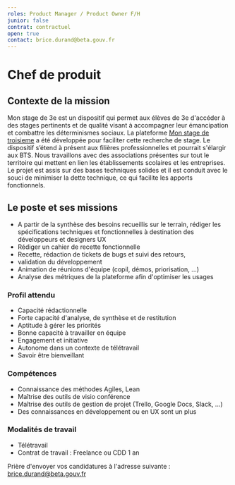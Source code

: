 ```yaml
---
roles: Product Manager / Product Owner F/H  
junior: false
contrat: contractuel
open: true
contact: brice.durand@beta.gouv.fr
---
```


# Chef de produit

## Contexte de la mission
Mon stage de 3e est un dispositif qui permet aux élèves de 3e d'accéder à des stages
pertinents et de qualité visant à accompagner leur émancipation et combattre les
déterminismes sociaux.
La plateforme [Mon stage de troisieme](https://www.monstagedetroisieme.fr) a été développée pour faciliter cette recherche de stage. Le dispositif s’étend à présent aux filières professionnelles et pourrait s'élargir aux
BTS. Nous travaillons avec des associations présentes sur tout le territoire qui mettent en lien les établissements scolaires et les entreprises.
Le projet est assis sur des bases techniques solides et il est conduit avec le souci de minimiser la dette technique, ce qui facilite les apports fonctionnels.

<!--more-->

## Le poste et ses missions
* A partir de la synthèse des besoins recueillis sur le terrain, rédiger les spécifications techniques et fonctionnelles à destination des développeurs et designers UX
* Rédiger un cahier de recette fonctionnelle
* Recette, rédaction de tickets de bugs et suivi des retours, 
* validation du développement
* Animation de réunions d'équipe (copil, démos, priorisation, ...)
* Analyse des métriques de la plateforme afin d'optimiser les usages

### Profil attendu
* Capacité rédactionnelle
* Forte capacité d'analyse, de synthèse et de restitution
* Aptitude à gérer les priorités
* Bonne capacité à travailler en équipe
* Engagement et initiative
* Autonome dans un contexte de télétravail
* Savoir être bienveillant

### Compétences
* Connaissance des méthodes Agiles, Lean
* Maîtrise des outils de visio conférence
* Maîtrise des outils de gestion de projet (Trello, Google Docs, Slack, ...)
* Des connaissances en développement ou en UX sont un plus

### Modalités de travail
* Télétravail
* Contrat de travail : Freelance ou CDD 1 an

Prière d'envoyer vos candidatures à l'adresse suivante : brice.durand@beta.gouv.fr

